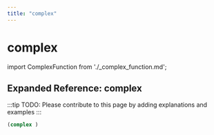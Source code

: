 ```yaml
---
title: "complex"
---
```


# complex

import ComplexFunction from './_complex_function.md';

<ComplexFunction />

## Expanded Reference: complex

:::tip
TODO: Please contribute to this page by adding explanations and examples
:::

```lisp
(complex )
```
